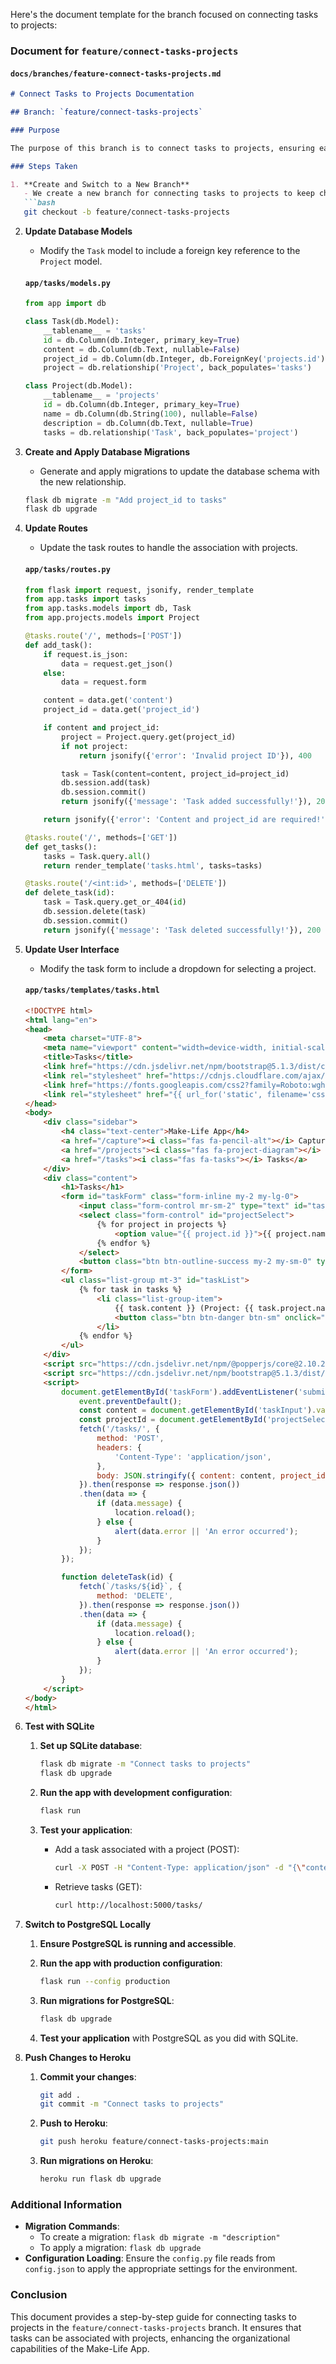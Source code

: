Here's the document template for the branch focused on connecting tasks to projects:

### Document for `feature/connect-tasks-projects`

#### `docs/branches/feature-connect-tasks-projects.md`

```markdown
# Connect Tasks to Projects Documentation

## Branch: `feature/connect-tasks-projects`

### Purpose

The purpose of this branch is to connect tasks to projects, ensuring each task can be associated with a specific project. This includes updating the database schema, backend logic, and user interface to accommodate this relationship.

### Steps Taken

1. **Create and Switch to a New Branch**
   - We create a new branch for connecting tasks to projects to keep changes organized.
   ```bash
   git checkout -b feature/connect-tasks-projects
   ```

2. **Update Database Models**
   - Modify the `Task` model to include a foreign key reference to the `Project` model.

   #### `app/tasks/models.py`
   ```python
   from app import db

   class Task(db.Model):
       __tablename__ = 'tasks'
       id = db.Column(db.Integer, primary_key=True)
       content = db.Column(db.Text, nullable=False)
       project_id = db.Column(db.Integer, db.ForeignKey('projects.id'), nullable=False)
       project = db.relationship('Project', back_populates='tasks')

   class Project(db.Model):
       __tablename__ = 'projects'
       id = db.Column(db.Integer, primary_key=True)
       name = db.Column(db.String(100), nullable=False)
       description = db.Column(db.Text, nullable=True)
       tasks = db.relationship('Task', back_populates='project')
   ```

3. **Create and Apply Database Migrations**
   - Generate and apply migrations to update the database schema with the new relationship.

   ```bash
   flask db migrate -m "Add project_id to tasks"
   flask db upgrade
   ```

4. **Update Routes**
   - Update the task routes to handle the association with projects.

   #### `app/tasks/routes.py`
   ```python
   from flask import request, jsonify, render_template
   from app.tasks import tasks
   from app.tasks.models import db, Task
   from app.projects.models import Project

   @tasks.route('/', methods=['POST'])
   def add_task():
       if request.is_json:
           data = request.get_json()
       else:
           data = request.form

       content = data.get('content')
       project_id = data.get('project_id')

       if content and project_id:
           project = Project.query.get(project_id)
           if not project:
               return jsonify({'error': 'Invalid project ID'}), 400

           task = Task(content=content, project_id=project_id)
           db.session.add(task)
           db.session.commit()
           return jsonify({'message': 'Task added successfully!'}), 201

       return jsonify({'error': 'Content and project_id are required!'}), 400

   @tasks.route('/', methods=['GET'])
   def get_tasks():
       tasks = Task.query.all()
       return render_template('tasks.html', tasks=tasks)

   @tasks.route('/<int:id>', methods=['DELETE'])
   def delete_task(id):
       task = Task.query.get_or_404(id)
       db.session.delete(task)
       db.session.commit()
       return jsonify({'message': 'Task deleted successfully!'}), 200
   ```

5. **Update User Interface**
   - Modify the task form to include a dropdown for selecting a project.

   #### `app/tasks/templates/tasks.html`
   ```html
   <!DOCTYPE html>
   <html lang="en">
   <head>
       <meta charset="UTF-8">
       <meta name="viewport" content="width=device-width, initial-scale=1.0">
       <title>Tasks</title>
       <link href="https://cdn.jsdelivr.net/npm/bootstrap@5.1.3/dist/css/bootstrap.min.css" rel="stylesheet">
       <link rel="stylesheet" href="https://cdnjs.cloudflare.com/ajax/libs/font-awesome/5.15.4/css/all.min.css">
       <link href="https://fonts.googleapis.com/css2?family=Roboto:wght@400;700&display=swap" rel="stylesheet">
       <link rel="stylesheet" href="{{ url_for('static', filename='css/styles.css') }}">
   </head>
   <body>
       <div class="sidebar">
           <h4 class="text-center">Make-Life App</h4>
           <a href="/capture"><i class="fas fa-pencil-alt"></i> Capture</a>
           <a href="/projects"><i class="fas fa-project-diagram"></i> Projects</a>
           <a href="/tasks"><i class="fas fa-tasks"></i> Tasks</a>
       </div>
       <div class="content">
           <h1>Tasks</h1>
           <form id="taskForm" class="form-inline my-2 my-lg-0">
               <input class="form-control mr-sm-2" type="text" id="taskInput" placeholder="Add a task" required>
               <select class="form-control" id="projectSelect">
                   {% for project in projects %}
                       <option value="{{ project.id }}">{{ project.name }}</option>
                   {% endfor %}
               </select>
               <button class="btn btn-outline-success my-2 my-sm-0" type="submit"><i class="fas fa-plus"></i> Add</button>
           </form>
           <ul class="list-group mt-3" id="taskList">
               {% for task in tasks %}
                   <li class="list-group-item">
                       {{ task.content }} (Project: {{ task.project.name }})
                       <button class="btn btn-danger btn-sm" onclick="deleteTask({{ task.id }})"><i class="fas fa-trash-alt"></i></button>
                   </li>
               {% endfor %}
           </ul>
       </div>
       <script src="https://cdn.jsdelivr.net/npm/@popperjs/core@2.10.2/dist/umd/popper.min.js"></script>
       <script src="https://cdn.jsdelivr.net/npm/bootstrap@5.1.3/dist/js/bootstrap.min.js"></script>
       <script>
           document.getElementById('taskForm').addEventListener('submit', function(event) {
               event.preventDefault();
               const content = document.getElementById('taskInput').value;
               const projectId = document.getElementById('projectSelect').value;
               fetch('/tasks/', {
                   method: 'POST',
                   headers: {
                       'Content-Type': 'application/json',
                   },
                   body: JSON.stringify({ content: content, project_id: projectId }),
               }).then(response => response.json())
               .then(data => {
                   if (data.message) {
                       location.reload();
                   } else {
                       alert(data.error || 'An error occurred');
                   }
               });
           });

           function deleteTask(id) {
               fetch(`/tasks/${id}`, {
                   method: 'DELETE',
               }).then(response => response.json())
               .then(data => {
                   if (data.message) {
                       location.reload();
                   } else {
                       alert(data.error || 'An error occurred');
                   }
               });
           }
       </script>
   </body>
   </html>
   ```

6. **Test with SQLite**
   1. **Set up SQLite database**:
      ```bash
      flask db migrate -m "Connect tasks to projects"
      flask db upgrade
      ```

   2. **Run the app with development configuration**:
      ```bash
      flask run
      ```

   3. **Test your application**:
      - Add a task associated with a project (POST):
        ```bash
        curl -X POST -H "Content-Type: application/json" -d "{\"content\":\"Test task\", \"project_id\":1}" http://localhost:5000/tasks/
        ```
      - Retrieve tasks (GET):
        ```bash
        curl http://localhost:5000/tasks/
        ```

7. **Switch to PostgreSQL Locally**
   1. **Ensure PostgreSQL is running and accessible**.

   2. **Run the app with production configuration**:
      ```bash
      flask run --config production
      ```

   3. **Run migrations for PostgreSQL**:
      ```bash
      flask db upgrade
      ```

   4. **Test your application** with PostgreSQL as you did with SQLite.

8. **Push Changes to Heroku**
   1. **Commit your changes**:
      ```bash
      git add .
      git commit -m "Connect tasks to projects"
      ```

   2. **Push to Heroku**:
      ```bash
      git push heroku feature/connect-tasks-projects:main
      ```

   3. **Run migrations on Heroku**:
      ```bash
      heroku run flask db upgrade
      ```

### Additional Information

- **Migration Commands**:
  - To create a migration: `flask db migrate -m "description"`
  - To apply a migration: `flask db upgrade`
- **Configuration Loading**: Ensure the `config.py` file reads from `config.json` to apply the appropriate settings for the environment.

### Conclusion

This document provides a step-by-step guide for connecting tasks to projects in the `feature/connect-tasks-projects` branch. It ensures that tasks can be associated with projects, enhancing the organizational capabilities of the Make-Life App.

```